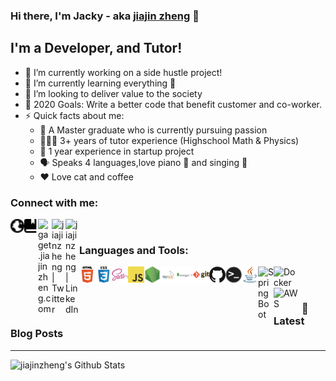 ### Hi there, I'm Jacky - aka [jiajin zheng][website] 👋

## I'm a Developer, and Tutor!
- 🔭 I’m currently working on a side hustle project!
- 🌱 I’m currently learning everything 🤣
- 👯 I’m looking to deliver value to the society
- 🥅 2020 Goals: Write a better code that benefit customer and co-worker.
- ⚡ Quick facts about me: 
  - 🐣 A Master graduate who is currently pursuing passion
  - 👨🏻‍🏫 3+ years of tutor experience (Highschool Math & Physics)
  - 🧳 1 year experience in startup project
  - 🗣 Speaks 4 languages,love piano 🎹 and singing 🎤
  - ❤️ Love cat and coffee
  
### Connect with me:
[<img align="left" alt="jiajinzheng.com" width="22px" src="https://raw.githubusercontent.com/iconic/open-iconic/master/svg/globe.svg" />][website]
[<img align="left" alt="blog.jiajinzheng.com" width="22px" src="https://raw.githubusercontent.com/iconic/open-iconic/master/svg/book.svg" />][blog]
[<img align="left" alt="gaget.jiajinzheng.com" width="22px" src="https://www.svgrepo.com/show/73/game-controller.svg" />][gaget]

[<img align="left" alt="jiajinzheng | Twitter" width="22px" src="https://cdn.jsdelivr.net/npm/simple-icons@v3/icons/twitter.svg" />][twitter]
[<img align="left" alt="jiajinzheng | LinkedIn" width="22px" src="https://cdn.jsdelivr.net/npm/simple-icons@v3/icons/linkedin.svg" />][linkedin]



<br />

### Languages and Tools:

<img align="left" alt="HTML5" width="26px" src="https://raw.githubusercontent.com/github/explore/80688e429a7d4ef2fca1e82350fe8e3517d3494d/topics/html/html.png" />
<img align="left" alt="CSS3" width="26px" src="https://raw.githubusercontent.com/github/explore/80688e429a7d4ef2fca1e82350fe8e3517d3494d/topics/css/css.png" />
<img align="left" alt="Sass" width="26px" src="https://raw.githubusercontent.com/github/explore/80688e429a7d4ef2fca1e82350fe8e3517d3494d/topics/sass/sass.png" />
<img align="left" alt="JavaScript" width="26px" src="https://raw.githubusercontent.com/github/explore/80688e429a7d4ef2fca1e82350fe8e3517d3494d/topics/javascript/javascript.png" />
<img align="left" alt="Node.js" width="26px" src="https://raw.githubusercontent.com/github/explore/80688e429a7d4ef2fca1e82350fe8e3517d3494d/topics/nodejs/nodejs.png" />
<img align="left" alt="MySQL" width="26px" src="https://raw.githubusercontent.com/github/explore/80688e429a7d4ef2fca1e82350fe8e3517d3494d/topics/mysql/mysql.png" />
<img align="left" alt="MongoDB" width="26px" src="https://raw.githubusercontent.com/github/explore/80688e429a7d4ef2fca1e82350fe8e3517d3494d/topics/mongodb/mongodb.png" />
<img align="left" alt="Git" width="26px" src="https://raw.githubusercontent.com/github/explore/80688e429a7d4ef2fca1e82350fe8e3517d3494d/topics/git/git.png" />

<img align="left" alt="GitHub" width="26px" src="https://raw.githubusercontent.com/github/explore/78df643247d429f6cc873026c0622819ad797942/topics/github/github.png" />
<img align="left" alt="HTML5" width="26px" src="https://raw.githubusercontent.com/github/explore/80688e429a7d4ef2fca1e82350fe8e3517d3494d/topics/terminal/terminal.png" />

<img align="left" alt="Java" width="26px" src="https://raw.githubusercontent.com/github/explore/80688e429a7d4ef2fca1e82350fe8e3517d3494d/topics/java/java.png" />

<img align="left" alt="SpringBoot" width="25px" src="https://dzone.com/storage/temp/12434118-spring-boot-logo.png" />

<img align="left" alt="Docker" width="40px" src="https://d1.awsstatic.com/acs/characters/Logos/Docker-Logo_Horizontel_279x131.b8a5c41e56b77706656d61080f6a0217a3ba356d.png" />

<img align="left" alt="AWS" width="45px" src="https://miro.medium.com/max/4000/1*b_al7C5p26tbZG4sy-CWqw.png" />


<br />
<br />


### 📕 Latest Blog Posts
<!-- BLOG-POST-LIST:START -->

<!-- BLOG-POST-LIST:END -->

---

<img align="left" alt="jiajinzheng's Github Stats" src="https://github-readme-stats.vercel.app/api?username=jiajinzheng&show_icons=true&hide_border=true" />

[blog]: https://blog.jiajinzheng.com
[website]: https://jiajinzheng.com
[gaget]: https://gaget.jiajinzheng.com
[twitter]: https://twitter.com/Jiajin_Zheng
[linkedin]: https://www.linkedin.com/in/jacky-jiajin-zheng-76a64b164/
